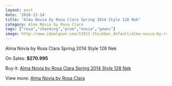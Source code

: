 ```yaml
---
layout: post
date: '2016-12-14'
title: "Alma Novia by Rosa Clara Spring 2014 Style 128 Nek"
category: Alma Novia by Rosa Clara
tags: ["rosa","charming","prom","novia","gowns"]
image: http://www.idealgown.com/13911-thickbox_default/alma-novia-by-rosa-clara-spring-2014-style-128-nek.jpg
---
```

Alma Novia by Rosa Clara Spring 2014 Style 128 Nek

On Sales: **$270.995**
<a href="https://www.idealgown.com/en/alma-novia-by-rosa-clara/5606-alma-novia-by-rosa-clara-spring-2014-style-128-nek.html"><amp-img layout="responsive" width="600" height="600" src="//www.idealgown.com/13911-thickbox_default/alma-novia-by-rosa-clara-spring-2014-style-128-nek.jpg" alt="Alma Novia by Rosa Clara Spring 2014 Style 128 Nek 0" /></a>
<a href="https://www.idealgown.com/en/alma-novia-by-rosa-clara/5606-alma-novia-by-rosa-clara-spring-2014-style-128-nek.html"><amp-img layout="responsive" width="600" height="600" src="//www.idealgown.com/13912-thickbox_default/alma-novia-by-rosa-clara-spring-2014-style-128-nek.jpg" alt="Alma Novia by Rosa Clara Spring 2014 Style 128 Nek 1" /></a>

Buy it: [Alma Novia by Rosa Clara Spring 2014 Style 128 Nek](https://www.idealgown.com/en/alma-novia-by-rosa-clara/5606-alma-novia-by-rosa-clara-spring-2014-style-128-nek.html "Alma Novia by Rosa Clara Spring 2014 Style 128 Nek")

View more: [Alma Novia by Rosa Clara](https://www.idealgown.com/en/82-alma-novia-by-rosa-clara "Alma Novia by Rosa Clara")